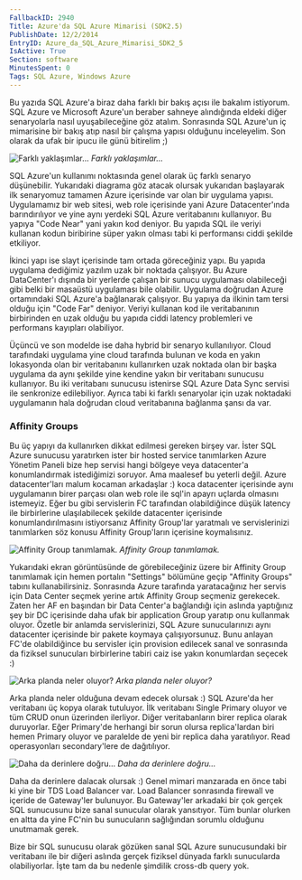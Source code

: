 ```yaml
---
FallbackID: 2940
Title: Azure'da SQL Azure Mimarisi (SDK2.5)
PublishDate: 12/2/2014
EntryID: Azure_da_SQL_Azure_Mimarisi_SDK2_5
IsActive: True
Section: software
MinutesSpent: 0
Tags: SQL Azure, Windows Azure
---
```

Bu yazıda SQL Azure'a biraz daha farklı bir bakış açısı ile bakalımistiyorum. SQL Azure ve Microsoft Azure'un beraber sahneye alındığındaeldeki diğer senaryolarla nasıl uyuşabileceğine göz atalım. SonrasındaSQL Azure'un iç mimarisine bir bakış atıp nasıl bir çalışma yapısıolduğunu inceleyelim. Son olarak da ufak bir ipucu ile günü bitirelim ;)![Farklıyaklaşımlar...](http://blob.daron.yondem.com/assets/2940/sql_architecture.png)*Farklı yaklaşımlar...*SQL Azure'un kullanımı noktasında genel olarak üç farklı senaryodüşünebilir. Yukarıdaki diagrama göz atacak olursak yukarıdan başlayarak ilk senaryomuz tamamen Azureiçerisinde var olan bir uygulama yapısı. Uygulamamız bir web sitesi, webrole içerisinde yani Azure Datacenter'ında barındırılıyor ve yine aynıyerdeki SQL Azure veritabanını kullanıyor. Bu yapıya "Code Near" yaniyakın kod deniyor. Bu yapıda SQL ile veriyi kullanan kodun biribirinesüper yakın olması tabi ki performansı ciddi şekilde etkiliyor.İkinci yapı ise slayt içerisinde tam ortada göreceğiniz yapı. Bu yapıdauygulama dediğimiz yazılım uzak bir noktada çalışıyor. Bu AzureDataCenter'ı dışında bir yerlerde çalışan bir sunucu uygulamasıolabileceği gibi belki bir masaüstü uygulaması bile olabilir. Uygulamadoğrudan Azure ortamındaki SQL Azure'a bağlanarak çalışıyor. Bu yapıyada ilkinin tam tersi olduğu için "Code Far" deniyor. Veriyi kullanan kodile veritabanının birbirinden en uzak olduğu bu yapıda ciddi latencyproblemleri ve performans kayıpları olabiliyor.Üçüncü ve son modelde ise daha hybrid bir senaryo kullanılıyor. Cloudtarafındaki uygulama yine cloud tarafında bulunan ve koda en yakınlokasyonda olan bir veritabanını kullanırken uzak noktada olan bir başkauygulama da aynı şekilde yine kendine yakın bir veritabanı sunucusukullanıyor. Bu iki veritabanı sunucusu istenirse SQL Azure Data Syncservisi ile senkronize edilebiliyor. Ayrıca tabi ki farklı senaryolariçin uzak noktadaki uygulamanın hala doğrudan cloud veritabanınabağlanma şansı da var.### Affinity GroupsBu üç yapıyı da kullanırken dikkat edilmesi gereken birşey var. İsterSQL Azure sunucusu yaratırken ister bir hosted service tanımlarken AzureYönetim Paneli bize hep servisi hangi bölgeye veya datacenter'akonumlandırmak istediğimizi soruyor. Ama maalesef bu yeterli değil.Azure datacenter'ları malum kocaman arkadaşlar :) koca datacenteriçerisinde aynı uygulamanın birer parçası olan web role ile sql'inapayrı uçlarda olmasını istemeyiz. Eğer bu gibi servislerin FCtarafından olabildiğince düşük latency ile birbirlerine ulaşılabilecekşekilde datacenter içerisinde konumlandırılmasını istiyorsanız AffinityGroup'lar yaratmalı ve servislerinizi tanımlarken söz konusu AffinityGroup'ların içerisine koymalısınız.![Affinity Grouptanımlamak.](http://blob.daron.yondem.com/assets/2940/sql_architecture2.png)*Affinity Group tanımlamak.*Yukarıdaki ekran görüntüsünde de görebileceğiniz üzere bir Affinity Group tanımlamak için hemen portalın "Settings" bölümüne geçip "Affinity Groups" tabını kullanabilirsiniz. Sonrasında Azure tarafında yaratacağınız her servis için Data Center seçmek yerine artık Affinity Group seçmeniz gerekecek. Zaten her AF en başından bir Data Center'a bağlandığı için aslında yaptığınız şey bir DC içerisinde daha ufak bir application Group yaratıp onu kullanmak oluyor.  Özetle bir anlamda servislerinizi, SQLAzure sunucularınızı aynı datacenter içerisinde bir pakete koymayaçalışıyorsunuz. Bunu anlayan FC'de olabildiğince bu servisler içinprovision edilecek sanal ve sonrasında da fiziksel sunucularıbirbirlerine tabiri caiz ise yakın konumlardan seçecek :)![Arka planda neleroluyor?](http://blob.daron.yondem.com/assets/2940/sql_architecture3.png)*Arka planda neler oluyor?*Arka planda neler olduğuna devam edecek olursak :) SQL Azure'da herveritabanı üç kopya olarak tutuluyor. İlk veritabanı Single Primary oluyor ve tüm CRUD onun üzerindenilerliyor. Diğer veritabanların birer replica olarak duruyorlar. EğerPrimary'de herhangi bir sorun olursa replica'lardan biri hemen Primaryoluyor ve paralelde de yeni bir replica daha yaratılıyor. Read operasyonları secondary'lere de dağıtılıyor.![Daha da derinleredoğru...](http://blob.daron.yondem.com/assets/2940/sql_architecture4.png)*Daha da derinlere doğru...*Daha da derinlere dalacak olursak :) Genel mimari manzarada en önce tabiki yine bir TDS Load Balancer var. Load Balancer sonrasında firewall veiçeride de Gateway'ler bulunuyor. Bu Gateway'ler arkadaki bir çok gerçekSQL sunucusunu bize sanal sunucular olarak yansıtıyor. Tüm bunlarolurken en altta da yine FC'nin bu sunucuların sağlığından sorumluolduğunu unutmamak gerek.Bize bir SQL sunucusu olarak gözüken sanal SQL Azure sunucusundaki birveritabanı ile bir diğeri aslında gerçek fiziksel dünyada farklısunucularda olabiliyorlar. İşte tam da bu nedenle şimdilik cross-dbquery yok.
